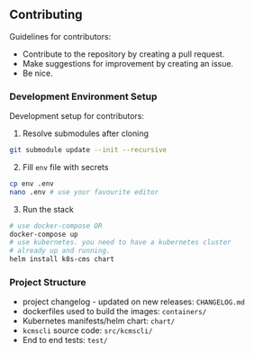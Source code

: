 ## Contributing
Guidelines for contributors:
- Contribute to the repository by creating a pull request.
- Make suggestions for improvement by creating an issue.
- Be nice.


### Development Environment Setup
Development setup for contributors:
1. Resolve submodules after cloning
```sh
git submodule update --init --recursive
```
2. Fill `env` file with secrets
```sh
cp env .env
nano .env # use your favourite editor
```
3. Run the stack
```sh
# use docker-compose OR
docker-compose up 
# use kubernetes. you need to have a kubernetes cluster
# already up and running.
helm install k8s-cms chart
```
### Project Structure
- project changelog - updated on new releases: `CHANGELOG.md`
- dockerfiles used to build the images: `containers/`
- Kubernetes manifests/helm chart: `chart/`
- `kcmscli` source code: `src/kcmscli/`
- End to end tests: `test/`
